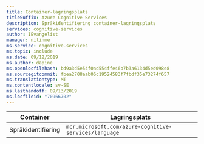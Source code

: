 ```yaml
---
title: Container-lagringsplats
titleSuffix: Azure Cognitive Services
description: Språkidentifiering container-lagringsplats
services: cognitive-services
author: IEvangelist
manager: nitinme
ms.service: cognitive-services
ms.topic: include
ms.date: 09/12/2019
ms.author: dapine
ms.openlocfilehash: bd9a3d5e54f0ad554ffe46b7b3a6134d5ed098e8
ms.sourcegitcommit: fbea2708aab06c19524583f7fbdf35e73274f657
ms.translationtype: MT
ms.contentlocale: sv-SE
ms.lasthandoff: 09/13/2019
ms.locfileid: "70966702"
---
```

| Container | Lagringsplats |
|-----------|------------|
| Språkidentifiering | `mcr.microsoft.com/azure-cognitive-services/language` |